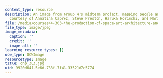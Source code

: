 ```yaml
---
content_type: resource
description: An image from Group 4's midterm project, mapping people and their desires.(Image
  courtesy of Annatina Caprez, Steve Preston, Haruka Horiuchi, and Marika Kobel.)
file: /media/courses/4-303-the-production-of-space-art-architecture-and-urbanism-in-dialogue-fall-2006/9920d6415e6d788f7f4333521d7c5774_chp_303.jpg
file_type: image/jpeg
image_metadata:
  caption: ''
  credit: ''
  image-alt: ''
learning_resource_types: []
ocw_type: OCWImage
resourcetype: Image
title: chp_303.jpg
uid: 9920d641-5e6d-788f-7f43-33521d7c5774
---
```

